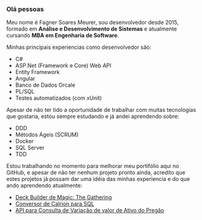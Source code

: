 ### Olá pessoas


Meu nome é Fagner Soares Meurer, sou desenvolvedor desde 2015, formado em **Análise e Desenvolvimento de Sistemas** e atualmente cursando **MBA em Engenharia de Software**.

Minhas principais experiencias como desenvolvedor são:
- C#
- ASP.Net (Framework e Core) Web API
- Entity Framework
- Angular
- Banco de Dados Orcale
- PL/SQL
- Testes automatizados (com xUnit)


Apesar de  não ter tido a oportunidade de trabalhar com muitas tecnologias que gostaria, estou sempre estudando e já andei aprendendo sobre:
- DDD
- Métodos Ágeis (SCRUM)
- Docker
- SQL Server
- TDD


Estou trabalhando no momento para melhorar meu portifólio aqui no GitHub, e apesar de não ter nenhum projeto pronto ainda, acredito que estes projetos já possam dar uma idéia das minhas experiencia e do que ando aprendendo atualmente:
- [Deck Builder de Magic: The Gathering](https://github.com/MeurerFagner/MagicEasyDeckBuilder)
- [Conversor de Calrion para SQL](https://github.com/MeurerFagner/ConversorDeClarionParaSQL)
- [API para Consulta de Variação de valor de Ativo do Pregão](https://github.com/MeurerFagner/GuideTI_teste-VariacaoAtivo)


